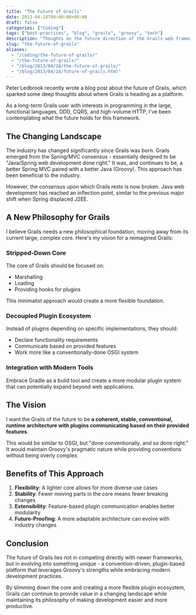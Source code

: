 ```yaml
---
title: "The Future of Grails"
date: 2013-04-18T00:00:00+00:00
draft: false
categories: ["Coding"]
tags: ["best-practices", "blog", "grails", "groovy", "tech"]
description: "Thoughts on the future direction of the Grails web framework"
slug: "the-future-of-grails"
aliases:
  - "/coding/the-future-of-grails/"
  - "/the-future-of-grails/"
  - "/blog/2013/04/18/the-future-of-grails/"
  - "/blog/2013/04/18/future-of-grails.html"
---
```


Peter Ledbrook recently wrote a blog post about the future of Grails, which sparked some deep thoughts about where Grails is heading as a platform.

As a long-term Grails user with interests in programming in the large, functional languages, DDD, CQRS, and high-volume HTTP, I've been contemplating what the future holds for this framework.

## The Changing Landscape

The industry has changed significantly since Grails was born. Grails emerged from the Spring/MVC consensus - essentially designed to be "Java/Spring web development done right." It was, and continues to be, a better Spring MVC paired with a better Java (Groovy). This approach has been beneficial to the industry.

However, the consensus upon which Grails rests is now broken. Java web development has reached an inflection point, similar to the previous major shift when Spring displaced J2EE.

## A New Philosophy for Grails

I believe Grails needs a new philosophical foundation, moving away from its current large, complex core. Here's my vision for a reimagined Grails:

### Stripped-Down Core

The core of Grails should be focused on:
- Marshalling
- Loading
- Providing hooks for plugins

This minimalist approach would create a more flexible foundation.

### Decoupled Plugin Ecosystem

Instead of plugins depending on specific implementations, they should:
- Declare functionality requirements
- Communicate based on provided features
- Work more like a conventionally-done OSGI system

### Integration with Modern Tools

Embrace Gradle as a build tool and create a more modular plugin system that can potentially expand beyond web applications.

## The Vision

I want the Grails of the future to be **a coherent, stable, conventional, runtime architecture with plugins communicating based on their provided features**.

This would be similar to OSGI, but "done conventionally, and so done right." It would maintain Groovy's pragmatic nature while providing conventions without being overly complex.

## Benefits of This Approach

1. **Flexibility**: A lighter core allows for more diverse use cases
2. **Stability**: Fewer moving parts in the core means fewer breaking changes
3. **Extensibility**: Feature-based plugin communication enables better modularity
4. **Future-Proofing**: A more adaptable architecture can evolve with industry changes

## Conclusion

The future of Grails lies not in competing directly with newer frameworks, but in evolving into something unique - a convention-driven, plugin-based platform that leverages Groovy's strengths while embracing modern development practices.

By slimming down the core and creating a more flexible plugin ecosystem, Grails can continue to provide value in a changing landscape while maintaining its philosophy of making development easier and more productive.